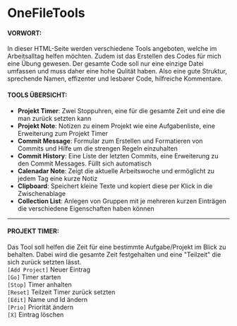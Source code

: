 # OneFileTools

#### VORWORT:
In dieser HTML-Seite werden verschiedene Tools angeboten, welche im Arbeitsalltag helfen möchten.
Zudem ist das Erstellen des Codes für mich eine Übung gewesen.
Der gesamte Code soll nur eine einzige Datei umfassen und muss daher eine hohe Qulität haben.
Also eine gute Struktur, sprechende Namen, effizenter und lesbarer Code, hilfreiche Kommentare.

		
#### TOOLS ÜBERSICHT:
- **Projekt Timer**:	Zwei Stoppuhren, eine für die gesamte Zeit und eine die man zurück setzten kann
- **Projekt Note**:		Notizen zu einem Projekt wie eine Aufgabenliste, eine Erweiterung zum Projekt Timer 
- **Commit Message**:	Formular zum Erstellen und Formatieren von Commits und Hilfe um die strengen Regeln einzuhalten
- **Commit History**:	Eine Liste der letzten Commits, eine Erweiterung zu den Commit Messages. Füllt sich automatisch
- **Calenadar Note**:	Zeigt die aktuelle Arbeitswoche und ermöglicht zu jedem Tag eine kurze Notiz
- **Clipboard**:		Speichert kleine Texte und kopiert diese per Klick in die Zwischenablage
- **Collection List**:  Anlegen von Gruppen mit je mehreren kurzen Einträgen die verschiedene Eigenschaften haben können  


---

#### PROJEKT TIMER:
Das Tool soll helfen die Zeit für eine bestimmte Aufgabe/Projekt im Blick zu behalten. 
Dabei wird die gesamte Zeit festgehalten und eine "Teilzeit" die sich zurück setzten lässt.  
``[Add Project]`` Neuer Eintrag  
``[Go]`` Timer starten   
``[Stop]`` Timer anhalten   
``[Reset]`` Teilzeit Timer zurück setzten  
``[Edit]`` Name und Id ändern  
``[Prio]`` Priorität ändern  
``[X]`` Eintrag löschen  
